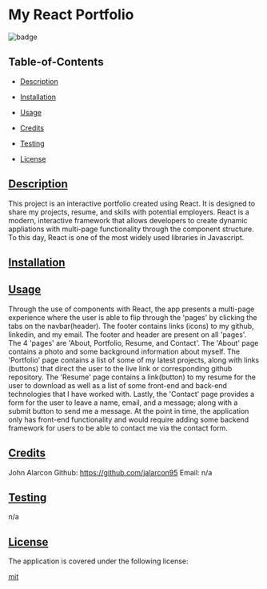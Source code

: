 # My React Portfolio

![badge](https://img.shields.io/badge/license-mit-blue)
    
## Table-of-Contents

* [Description](#description)
* [Installation](#install)
* [Usage](#usage)
* [Credits](#credits)
* [Testing](#test)
  
* [License](#license)

## [Description](#table-of-contents)

This project is an interactive portfolio created using React. It is designed to share my projects, resume, and skills with potential employers. React is a modern, interactive framework that allows developers to create dynamic appliations with multi-page functionality through the component structure. To this day, React is one of the most widely used libraries in Javascript. 

## [Installation](#table-of-contents)


## [Usage](#table-of-contents)

Through the use of components with React, the app presents a multi-page experience where the user is able to flip through the 'pages' by clicking the tabs on the navbar(header). The footer contains links (icons) to my github, linkedin, and my email. The footer and header are present on all 'pages'. The 4 'pages' are 'About, Portfolio, Resume, and Contact'. The 'About' page contains a photo and some background information about myself. The 'Portfolio' page contains a list of some of my latest projects, along with links (buttons) that direct the user to the live link or corresponding github repository. The 'Resume' page contains a link(button) to my resume for the user to download as well as a list of some front-end and back-end technologies that I have worked with. Lastly, the 'Contact' page provides a form for the user to leave a name, email, and a message; along with a submit button to send me a message. At the point in time, the application only has front-end functionality and would require adding some backend framework for users to be able to contact me via the contact form.
  
## [Credits](#table-of-contents)

John Alarcon Github: https://github.com/jalarcon95 Email: n/a

## [Testing](#table-of-contents)

n/a

  
## [License](#table-of-contents)
    
The application is covered under the following license:
    
  
[mit](https://choosealicense.com/licenses/mit)
    
  

